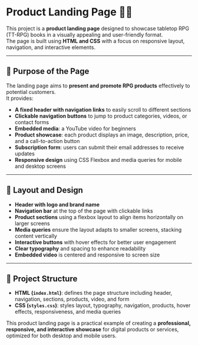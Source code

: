 # Product Landing Page 🛒🎲

This project is a **product landing page** designed to showcase tabletop RPG (TT-RPG) books in a visually appealing and user-friendly format.  
The page is built using **HTML and CSS** with a focus on responsive layout, navigation, and interactive elements.

---

## 🌟 Purpose of the Page

The landing page aims to **present and promote RPG products** effectively to potential customers.  
It provides:

- **A fixed header with navigation links** to easily scroll to different sections  
- **Clickable navigation buttons** to jump to product categories, videos, or contact forms  
- **Embedded media**: a YouTube video for beginners  
- **Product showcase**: each product displays an image, description, price, and a call-to-action button  
- **Subscription form**: users can submit their email addresses to receive updates  
- **Responsive design** using CSS Flexbox and media queries for mobile and desktop screens  

---

## 🎨 Layout and Design

- **Header with logo and brand name**  
- **Navigation bar** at the top of the page with clickable links  
- **Product sections** using a flexbox layout to align items horizontally on larger screens  
- **Media queries** ensure the layout adapts to smaller screens, stacking content vertically  
- **Interactive buttons** with hover effects for better user engagement  
- **Clear typography** and spacing to enhance readability  
- **Embedded video** is centered and responsive to screen size  

---

## 📌 Project Structure

- **HTML (`index.html`)**: defines the page structure including header, navigation, sections, products, video, and form  
- **CSS (`styles.css`)**: styles layout, typography, navigation, products, hover effects, responsiveness, and media queries  

This product landing page is a practical example of creating a **professional, responsive, and interactive showcase** for digital products or services, optimized for both desktop and mobile users.
